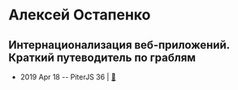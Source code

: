 # Алексей Остапенко

## Интернационализация веб-приложений. Краткий путеводитель по граблям
- 2019 Apr 18 -- PiterJS 36  | [:notebook:](https://fs.piterjs.org/events/36/ostapenko.pdf)  

